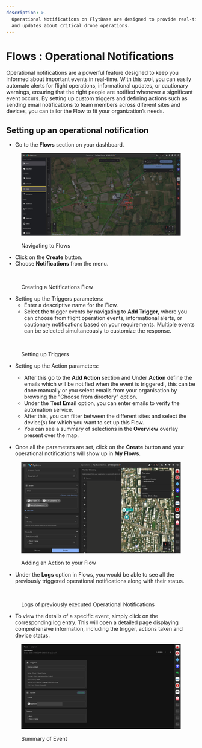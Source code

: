 ```yaml
---
description: >-
  Operational Notifications on FlytBase are designed to provide real-time alerts
  and updates about critical drone operations.
---
```


# Flows : Operational Notifications

Operational notifications are a powerful feature designed to keep you informed about important events in real-time. With this tool, you can easily automate alerts for flight operations, informational updates, or cautionary warnings, ensuring that the right people are notified whenever a significant event occurs. By setting up custom triggers and defining actions such as sending email notifications to team members across diferent sites and devices, you can tailor the Flow to fit your organization’s needs.&#x20;

## Setting up an operational notification&#x20;

* Go to the **Flows** section on your dashboard.

<figure><img src="../../.gitbook/assets/Untitled design (11).png" alt=""><figcaption><p>Navigating to Flows</p></figcaption></figure>

* Click on the **Create** button.
* Choose **Notifications** from the menu.

<figure><img src="../../.gitbook/assets/Image 02-02-25 at 1.33 PM.jpeg" alt=""><figcaption><p>Creating a Notifications Flow</p></figcaption></figure>

* Setting up the Triggers parameters:
  * Enter a descriptive name for the Flow.
  * Select the trigger events by navigating to **Add Trigger**, where you can choose from flight operation events, informational alerts, or cautionary notifications based on your requirements. Multiple events can be selected simultaneously to customize the response.

<figure><img src="../../.gitbook/assets/Image 02-02-25 at 2.17 PM.jpeg" alt=""><figcaption><p>Setting up Triggers</p></figcaption></figure>

*   Setting up the Action parameters:

    * After this go to the **Add Action** section and Under **Action** define the emails which will be notified when the event is triggered , this can be done manually or you select emails from your organisation by browsing the "Choose from directory" option.
    * Under the **Test Email** option, you can enter emails to verify the automation service.
    * After this, you can filter between the different sites and select the device(s) for which you want to set up this Flow.
    * You can see a summary of selections in the **Overview** overlay present over the map.


* Once all the parameters are set, click on the **Create** button and your operational notifications will show up in **My Flows**.

<figure><img src="../../.gitbook/assets/Untitled design-4.png" alt=""><figcaption><p>Adding an Action to your Flow</p></figcaption></figure>

* Under the **Logs** option in Flows, you would be able to see all the previously triggered operational notifications along with their status.

<figure><img src="../../.gitbook/assets/Image 02-02-25 at 8.02 PM.jpeg" alt=""><figcaption><p>Logs of previously executed Operational Notifications </p></figcaption></figure>

* To view the details of a specific event, simply click on the corresponding log entry. This will open a detailed page displaying comprehensive information, including the trigger, actions taken and device status.

<figure><img src="../../.gitbook/assets/Untitled design-5.png" alt=""><figcaption><p>Summary of Event</p></figcaption></figure>
